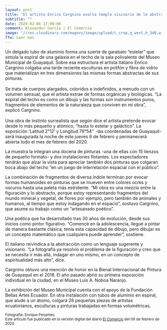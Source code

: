 ```yaml
---
layout: post
title: "El artista Enrico Cargnino exalta temple visinario de lo abstracto"
subtitle: ""
date: 2020-02-06 17:00:00
comment: Alexander García | El Comercio
image: "//res.cloudinary.com/magnvs/image/upload/c_crop,g_west,h_340,w_512,x_0,y_0/v1581025409/swn73pibfpc50qd3v9c0.jpg"
ffw: Leer más
---
```

Un delgado tubo de aluminio forma una suerte de garabato “estelar” que simula la espiral de una galaxia en el techo de la sala polivalente del Museo Municipal de Guayaquil. Sobre esa estructura el artista italiano Enrico Cargnino colgaba una tarde reciente esculturas en polifón y fibra de vidrio que materializan en tres dimensiones las mismas formas abstractas de sus pinturas.<br /><br/>Se trata de cuerpos alargados, coloridos e indefinidos, a menudo con un volumen sensual, que el artista extrae de formas orgánicas y biológicas. “La espiral del techo es como un dibujo y las formas son instrumentos puros, fragmentos de elementos de la naturaleza que conviven en mi obra”, explicó Cargnino.<br /><br/>Una obra de instinto surrealista que según dice el artista pretende evocar desde lo más pequeño y atómico, “hasta lo estelar y galáctico”. La exposición ‘Latitud 2°12’ y Longitud 79°54’' -las coordenadas de Guayaquil- será inaugurada la noche de este jueves 6 de febrero y permanecerá abierta todo el mes de febrero del 2020.

La muestra la integran una docena de pinturas -una de ellas con 15 lienzos de pequeño formato- y dos instalaciones flotantes. Los espectadores tendrán que alzar la vista para apreciar también dos pinturas que colgaran boca abajo del techo “en un juego de interrelación espacial con el público”.

La combinación de fragmentos de diversa índole terminan por evocar formas humanoides en pinturas que se mueven entre colores ocres y oscuros hasta una paleta más estridente. “Mi obra es una mezcla entre la figuración y lo abstracto, porque estoy representando fragmentos del mundo mineral y vegetal, de flores por ejemplo, pero también de animales y humanos, al tiempo que estoy indagando en el espacio”, sostuvo Cargnino, que asume su trabajo como un “artesanado poético”.

Una poética que ha desarrollado tras 30 años de evolución, desde sus inicios como pintor figurativo. “Comencé en la adolescencia, llegué a pintar de manera bastante clásica, tenía esta capacidad de dibujo, pero dibujar es un concepto matemático que cualquiera puede aprender”, sostiene.

El italiano reivindica a la abstracción como un lenguaje sugerente y visionario. “La fotografía ya resolvió el problema de la figuración y creo que se necesita ir más allá, indagar en uno mismo, en un concepto de espiritualidad más alto”, dice.

Cargnino obtuvo una mención de honor en la Bienal Internacional de Pintura de Guayaquil en el 2018. El año pasado abrió su primera exposición individual en la ciudad, en el Museo Luis A. Noboa Naranjo.

La exhibición del Museo Municipal cuenta con el apoyo de la Fundación Bellas Artes Ecuador. En otra instalación con tubos de aluminio en espiral, que alude a un átomo, colgará 28 pequeñas piezas de artistas ecuatorianos, esculturas y pinturas trabajadas en formas volumétricas.

<small>Fotografía: Enrique Pesantes. <br />Este artículo fue publicado en la versión digital del diario [El Comercio](//www.elcomercio.com/tendencias/enrico-cargnino-exposicion-museo-guayaquil.html) del 06 de febrero de 2020.</small>

